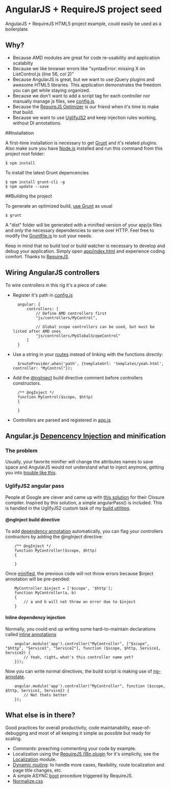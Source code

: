 AngularJS + RequireJS project seed
==================================

AngularJS + RequireJS HTML5 project example, could easily be used as a boilerplate.

## Why?

- Because AMD modules are great for code re-usability and application scalabilty
- Because we like browser errors like "syntaxError: missing X on ListControl.js (line 56, col 2)"
- Because AngularJS is great, but we want to use jQuery plugins and awesome HTML5 libraries.
This application demonstrates the freedom you can get while staying organized.
- Because we don't want to add a script tag for each controller nor manually manage js files, see [config.js](https://github.com/pheno7/angular-requirejs-seed/blob/master/app/config.js).
- Because the [RequireJS Optimizer](http://requirejs.org/docs/optimization.html) is our friend when it's time to make that build.
- Because we want to use [UglifyJS2](https://github.com/mishoo/UglifyJS2) and keep injection rules working, without DI annotations.

##Installation

A first-time installation is necessary to get [Grunt](http://gruntjs.com/) and it's related plugins. Also make sure you have [Node.js](http://nodejs.org/) installed and run this command from this project root folder:

    $ npm install

To install the latest Grunt depencencies
  
    $ npm install grunt-cli -g
    $ npm update --save

##Building the project

To generate an optimized build, [use Grunt](http://gruntjs.com/getting-started) as usual

	$ grunt

A "dist" folder will be generated with a minified version of your app/js files and only the necessary dependencies to serve over HTTP. Feel free to modify the [Gruntfile.js](https://github.com/pheno7/angular-requirejs-seed/blob/master/Gruntfile.js) to suit your needs.

Keep in mind that no build tool or build watcher is necessary to develop and debug your application. Simply open [app/index.html](https://github.com/pheno7/angular-requirejs-seed/blob/master/app/index.html) and experience coding comfort. Thanks to [RequireJS](http://requirejs.org/).


## Wiring AngularJS controllers 

To wire controllers in this rig it's a piece of cake:

- Register it's path in [config.js](https://github.com/pheno7/angular-requirejs-seed/blob/master/app/config.js)

		angular: {
			controllers: [
				// Define AMD controllers first
				"js/controllers/MyControl",

				// Global scope controllers can be used, but must be listed after AMD ones
				"js/controllers/MyGlobalScopeControl"
			]
		}

- Use a string in your [routes](https://github.com/pheno7/angular-requirejs-seed/blob/master/app/js/services/Routing.js) instead of linking with the functions directly:

		$routeProvider.when('path', {templateUrl: 'templates/yeah.html', controller: "MyControl"});


- Add the [@ngInject](https://github.com/pheno7/angular-requirejs-seed#nginject-build-directive) build directive comment before controllers constructors.

		/** @ngInject */
		function MyControl($scope, $http)
		{
			
		}

- Controllers are parsed and registered in [app.js](https://github.com/pheno7/angular-requirejs-seed/blob/master/app/app.js)


## Angular.js [Depencency Injection](http://docs.angularjs.org/guide/di) and minification

### The problem

Usually, your favorite minifier will change the attributes names to save space and AngularJS would not understand what to inject anymore, getting you into [trouble like this](http://stackoverflow.com/questions/16242406/angular-js-error-with-providerinjector). 

### UglifyJS2 angular pass

People at Google are clever and came up with [this solution](http://code.google.com/p/closure-compiler/source/browse/src/com/google/javascript/jscomp/AngularPass.java) for their Closure compiler. Inspired by this solution, a simple angularPass() is included. This is handled in the UglifyJS2 custom task of my [build utilities](https://github.com/pheno7/angular-requirejs-seed/blob/master/tools/build-utils.js).

#### @ngInject build directive 

To add [dependency annotation](http://docs.angularjs.org/guide/di#dependency-annotation) automatically, you can flag your controllers contructors by adding the @ngInject directive: 

		/** @ngInject */		
		function MyController($scope, $http)
		{		
			
		}

Once [minified](https://github.com/pheno7/angular-requirejs-seed/blob/master/Gruntfile.js), the previous code will not throw errors because $inject annotation will be pre-pended:
	
		MyController.$inject = ['$scope', '$http'];		
		function MyController(a, b)
		{		
			// a and b will not throw an error due to $inject
		}

#### Inline dependency injection

Normally, you could end up writing some hard-to-maintain declarations called [inline annotations](http://docs.angularjs.org/guide/di#inline-annotation)

		angular.module('app').controller("MyController", ["$scope", "$http", "Service1", "Service2"], function ($scope, $http, Service1, Service2) {
			// Yeah, right… what's this controller name yet?
		}]);

Now you can write normal directives, the build script is making use of [ng-annotate](https://github.com/olov/ng-annotate).

		angular.module('app').controller("MyController", function ($scope, $http, Service1, Service2) {
			// Not thats better
		});
    
## What else is in there?

Good practices for overall productivity, code maintanability, ease-of-debugging and most of all keeping it simple as possible but ready for scaling.

- _Comments_: preaching commenting your code by example.
- Localization using the [RequireJS i18n plugin](https://github.com/requirejs/i18n) for it's simplicity, see the [Localization](https://github.com/pheno7/angular-requirejs-seed/blob/master/app/js/services/Localization.js) module.
- [Dynamic routing](https://github.com/pheno7/angular-requirejs-seed/blob/master/app/js/services/Routing.js): to handle more cases, flexibility, route localization and page title changes, etc.
- A simple ASYNC [boot](https://github.com/pheno7/angular-requirejs-seed/blob/master/app/boot.js) procedure triggered by RequireJS. 
- [Normalize.css](http://necolas.github.io/normalize.css/)
